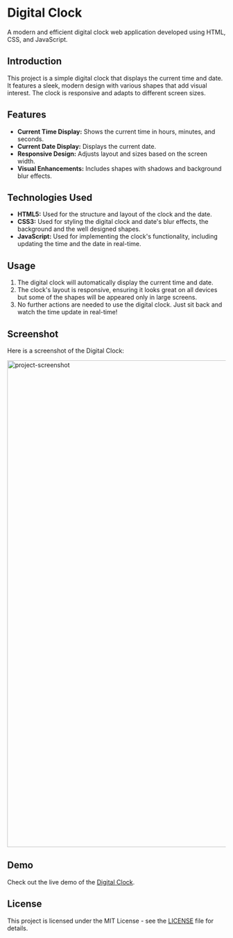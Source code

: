 # Digital Clock

A modern and efficient digital clock web application developed using HTML, CSS, and JavaScript.

## Introduction

This project is a simple digital clock that displays the current time and date. It features a sleek, modern design with various shapes that add visual interest. The clock is responsive and adapts to different screen sizes.

## Features

- **Current Time Display:** Shows the current time in hours, minutes, and seconds.
- **Current Date Display:** Displays the current date.
- **Responsive Design:** Adjusts layout and sizes based on the screen width.
- **Visual Enhancements:** Includes shapes with shadows and background blur effects.

## Technologies Used

- **HTML5:** Used for the structure and layout of the clock and the date.
- **CSS3:** Used for styling the digital clock and date's blur effects, the background and the well designed shapes.
- **JavaScript:** Used for implementing the clock's functionality, including updating the time and the date in real-time.

## Usage

1. The digital clock will automatically display the current time and date.
3. The clock's layout is responsive, ensuring it looks great on all devices but some of the shapes will be appeared only in large screens.
4. No further actions are needed to use the digital clock. Just sit back and watch the time update in real-time!

## Screenshot
Here is a screenshot of the Digital Clock:

<img width="1120" alt="project-screenshot" src="https://github.com/Anas7k/Js-Projects/assets/117765449/c8094b45-9aa8-4739-be6d-56dbff84638d">

## Demo

Check out the live demo of the [Digital Clock](https://anas7k.github.io/Js-Projects/Digital%20Clock/).

## License

This project is licensed under the MIT License - see the [LICENSE](../LICENSE.md) file for details.
